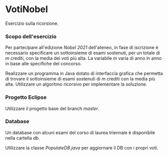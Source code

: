 # VotiNobel
Esercizio sulla ricorsione.

### Scopo dell'esercizio

Per partecipare all'edizione *Nobel 2021* dell'ateneo, in fase di iscrizione è necessario specificare un sottoinsieme di esami
sostenuti, per un totale di *m* crediti, con la media dei voti più alta. La variabile *m* varia di anno in anno in base alle
specifiche del concorso.

Realizzare un programma in Java dotato di interfaccia grafica che permetta di trovare il sottoinsieme di esami sostenuti di *m*
crediti con la media più alta. Utilizzare un algoritmo ricorsivo per implementare la soluzione.

### Progetto Eclipse

Utilizzare il progetto base del branch *master*.

### Database

Un database con alcuni esami del corso di laurea triennale è disponibile nella cartella *db*.

Utilizzare la classe *PopulateDB.java* per aggiornare il DB con i propri voti.
